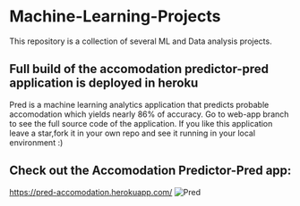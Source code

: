 # Machine-Learning-Projects
This repository is a collection of several ML and Data analysis projects.
## Full build of the accomodation predictor-pred application is deployed in heroku
Pred is a machine learning analytics application that predicts probable accomodation which yields nearly 86% of accuracy.
Go to web-app branch to see the full source code of the application. If you like this application leave a star,fork it in your own repo and see it running in your local environment :)
## Check out the Accomodation Predictor-Pred app:
https://pred-accomodation.herokuapp.com/
![Pred](https://user-images.githubusercontent.com/59157662/131226203-1a911aca-1427-4dfc-abd1-ac8e42981395.png)


